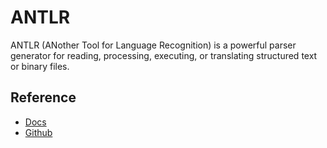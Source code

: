 # ANTLR

ANTLR (ANother Tool for Language Recognition) is a powerful parser generator for reading, processing, executing, or translating structured text or binary files.

## Reference

- [Docs](https://github.com/antlr/antlr4/blob/master/doc/index.md)
- [Github](https://github.com/antlr/antlr4)